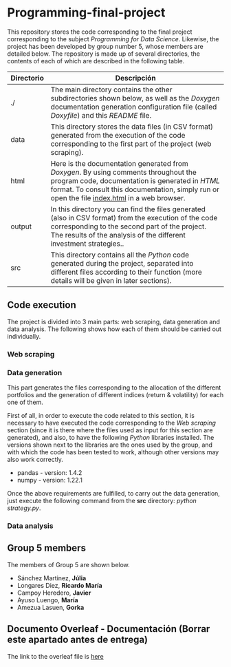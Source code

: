 # Programming-final-project
This repository stores the code corresponding to the final project corresponding to the subject *Programming for Data Science*. Likewise, the project has been developed by group number 5, whose members are detailed below. The repository is made up of several directories, the contents of each of which are described in the following table.

| Directorio | Descripción |
| ---------- | ----------- |
| ./ | The main directory contains the other subdirectories shown below, as well as the *Doxygen* documentation generation configuration file (called *Doxyfile*) and this *README* file. |
| data   | This directory stores the data files (in CSV format) generated from the execution of the code corresponding to the first part of the project (web scraping). |
| html | Here is the documentation generated from *Doxygen*. By using comments throughout the program code, documentation is generated in *HTML* format. To consult this documentation, simply run or open the file [index.html](./html/index.html) in a web browser. |
| output | In this directory you can find the files generated (also in CSV format) from the execution of the code corresponding to the second part of the project. The results of the analysis of the different investment strategies.. |
| src | This directory contains all the *Python* code generated during the project, separated into different files according to their function (more details will be given in later sections). |

## Code execution
The project is divided into 3 main parts: web scraping, data generation and data analysis. The following shows how each of them should be carried out individually.

### Web scraping

### Data generation
This part generates the files corresponding to the allocation of the different portfolios and the generation of different indices (return & volatility) for each one of them. 

First of all, in order to execute the code related to this section, it is necessary to have executed the code corresponding to the *Web scraping* section (since it is there where the files used as input for this section are generated), and also, to have the following *Python* libraries installed. The versions shown next to the libraries are the ones used by the group, and with which the code has been tested to work, although other versions may also work correctly.

- pandas - version: 1.4.2
- numpy - version: 1.22.1

Once the above requirements are fulfilled, to carry out the data generation, just execute the following command from the **src** directory: *python strategy.py*.

### Data analysis

<!-- ## Modules description -->


## Group 5 members
The members of Group 5 are shown below.

- Sánchez Martinez, **Júlia**
- Longares Diez, **Ricardo María**
- Campoy Heredero, **Javier**
- Ayuso Luengo, **María**
- Amezua Lasuen, **Gorka**



## Documento Overleaf - Documentación (Borrar este apartado antes de entrega)
The link to the overleaf file is [here](https://www.overleaf.com/9948213314dwhzxqtvhjyh)
